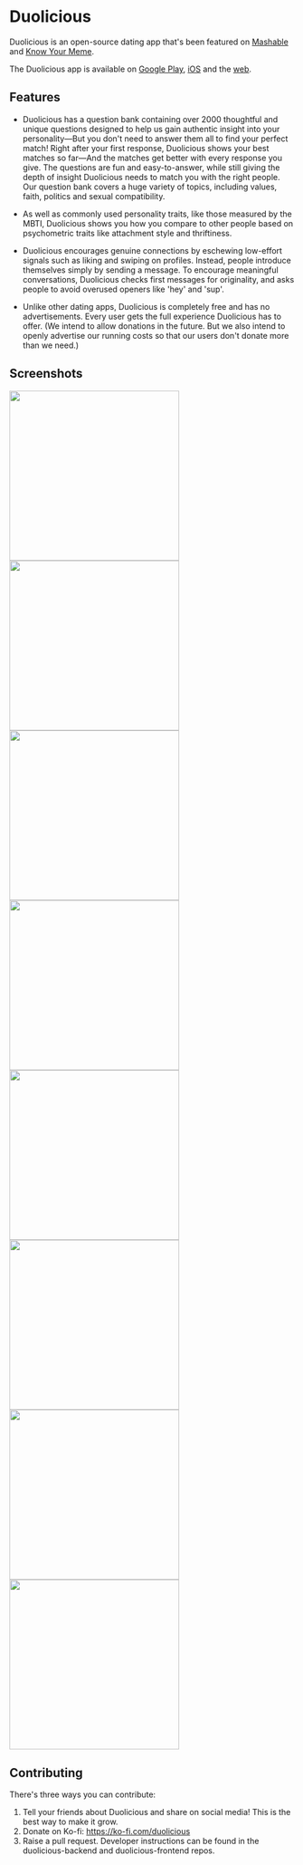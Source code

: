# Duolicious

Duolicious is an open-source dating app that's been featured on [Mashable](mashable.com/article/duolicious-4chan-femcel-dating-app) and [Know Your Meme]([url](https://knowyourmeme.com/memes/sites/duolicious-4chan-dating-app)).

The Duolicious app is available on [Google Play](https://play.google.com/store/apps/details?id=app.duolicious), [iOS](https://apps.apple.com/us/app/duolicious-dating-app/id6499066647) and the [web](https://web.duolicious.app/).

## Features

* Duolicious has a question bank containing over 2000 thoughtful and unique questions designed to help us gain authentic insight into your personality—But you don't need to answer them all to find your perfect match! Right after your first response, Duolicious shows your best matches so far—And the matches get better with every response you give. The questions are fun and easy-to-answer, while still giving the depth of insight Duolicious needs to match you with the right people. Our question bank covers a huge variety of topics, including values, faith, politics and sexual compatibility.

* As well as commonly used personality traits, like those measured by the MBTI, Duolicious shows you how you compare to other people based on psychometric traits like attachment style and thriftiness.

* Duolicious encourages genuine connections by eschewing low-effort signals such as liking and swiping on profiles. Instead, people introduce themselves simply by sending a message. To encourage meaningful conversations, Duolicious checks first messages for originality, and asks people to avoid overused openers like 'hey' and 'sup'.

* Unlike other dating apps, Duolicious is completely free and has no advertisements. Every user gets the full experience Duolicious has to offer. (We intend to allow donations in the future. But we also intend to openly advertise our running costs so that our users don't donate more than we need.)

## Screenshots

<img src="https://raw.githubusercontent.com/duolicious/.github/main/images/1.png" width="300">
<img src="https://raw.githubusercontent.com/duolicious/.github/main/images/2.png" width="300">
<img src="https://raw.githubusercontent.com/duolicious/.github/main/images/3.png" width="300">
<img src="https://raw.githubusercontent.com/duolicious/.github/main/images/4.png" width="300">
<img src="https://raw.githubusercontent.com/duolicious/.github/main/images/5.png" width="300">
<img src="https://raw.githubusercontent.com/duolicious/.github/main/images/6.png" width="300">
<img src="https://raw.githubusercontent.com/duolicious/.github/main/images/7.png" width="300">
<img src="https://raw.githubusercontent.com/duolicious/.github/main/images/8.png" width="300">

## Contributing

There's three ways you can contribute:

1. Tell your friends about Duolicious and share on social media! This is the best way to make it grow.
2. Donate on Ko-fi: https://ko-fi.com/duolicious
3. Raise a pull request. Developer instructions can be found in the duolicious-backend and duolicious-frontend repos.
